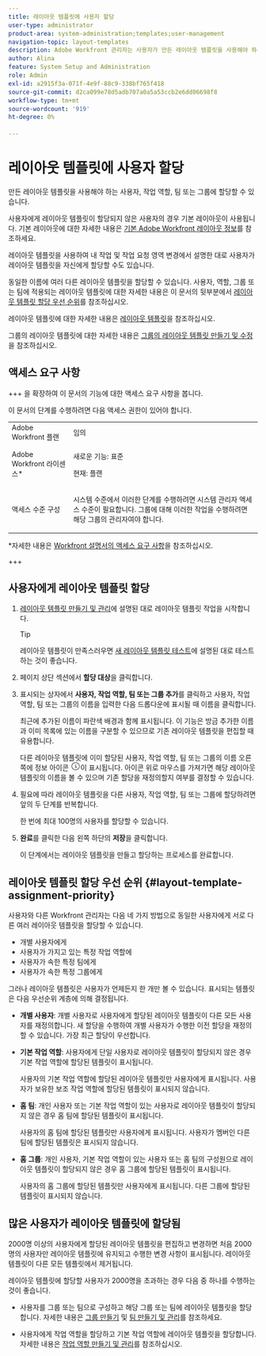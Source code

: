 ```yaml
---
title: 레이아웃 템플릿에 사용자 할당
user-type: administrator
product-area: system-administration;templates;user-management
navigation-topic: layout-templates
description: Adobe Workfront 관리자는 사용자가 만든 레이아웃 템플릿을 사용해야 하는 사용자, 작업 역할, 팀 또는 그룹에 할당할 수 있습니다.
author: Alina
feature: System Setup and Administration
role: Admin
exl-id: a2915f3a-071f-4e9f-88c9-338bf765f418
source-git-commit: d2ca099e78d5adb707a0a5a53ccb2e6dd06698f8
workflow-type: tm+mt
source-wordcount: '919'
ht-degree: 0%

---
```


# 레이아웃 템플릿에 사용자 할당

만든 레이아웃 템플릿을 사용해야 하는 사용자, 작업 역할, 팀 또는 그룹에 할당할 수 있습니다.

사용자에게 레이아웃 템플릿이 할당되지 않은 사용자의 경우 기본 레이아웃이 사용됩니다. 기본 레이아웃에 대한 자세한 내용은 [기본 Adobe Workfront 레이아웃 정보](../../../administration-and-setup/customize-workfront/use-layout-templates/about-the-default-wf-layout.md)를 참조하세요.

레이아웃 템플릿을 사용하여 내 작업 및 작업 요청 영역 변경에서 설명한 대로 사용자가 레이아웃 템플릿을 자신에게 할당할 수도 있습니다.

동일한 이름에 여러 다른 레이아웃 템플릿을 할당할 수 있습니다. 사용자, 역할, 그룹 또는 팀에 적용되는 레이아웃 템플릿에 대한 자세한 내용은 이 문서의 뒷부분에서 [레이아웃 템플릿 할당 우선 순위](#layout-template-assignment-priority)를 참조하십시오.

레이아웃 템플릿에 대한 자세한 내용은 [레이아웃 템플릿](../../../administration-and-setup/customize-workfront/use-layout-templates/use-layout-templates-customize-ui.md)을 참조하십시오.

그룹의 레이아웃 템플릿에 대한 자세한 내용은 [그룹의 레이아웃 템플릿 만들기 및 수정](../../../administration-and-setup/manage-groups/work-with-group-objects/create-and-modify-a-groups-layout-templates.md)을 참조하십시오.

## 액세스 요구 사항

+++ 을 확장하여 이 문서의 기능에 대한 액세스 요구 사항을 봅니다.

이 문서의 단계를 수행하려면 다음 액세스 권한이 있어야 합니다.

<table style="table-layout:auto"> 
 <col> 
 <col> 
 <tbody> 
  <tr> 
   <td role="rowheader">Adobe Workfront 플랜</td> 
   <td>임의</td> 
  </tr> 
  <tr> 
   <td role="rowheader">Adobe Workfront 라이센스*</td> 
   <td><p>새로운 기능: 표준</p>
  <p> 현재: 플랜</p>
   </td> 
  </tr> 
  <tr> 
   <td role="rowheader">액세스 수준 구성</td> 
   <td> <p>시스템 수준에서 이러한 단계를 수행하려면 시스템 관리자 액세스 수준이 필요합니다.
그룹에 대해 이러한 작업을 수행하려면 해당 그룹의 관리자여야 합니다.</p> </td> 
  </tr> 
 </tbody> 
</table>

*자세한 내용은 [Workfront 설명서의 액세스 요구 사항](/help/quicksilver/administration-and-setup/add-users/access-levels-and-object-permissions/access-level-requirements-in-documentation.md)을 참조하십시오.

+++

## 사용자에게 레이아웃 템플릿 할당

1. [레이아웃 템플릿 만들기 및 관리](../../../administration-and-setup/customize-workfront/use-layout-templates/create-and-manage-layout-templates.md)에 설명된 대로 레이아웃 템플릿 작업을 시작합니다.

   >[!TIP]
   >
   >레이아웃 템플릿이 만족스러우면 [새 레이아웃 템플릿 테스트](../../../administration-and-setup/customize-workfront/use-layout-templates/test-a-layout-template.md)에 설명된 대로 테스트하는 것이 좋습니다.

1. 페이지 상단 섹션에서 **할당 대상**&#x200B;을 클릭합니다.
1. 표시되는 상자에서 **사용자, 작업 역할, 팀 또는 그룹 추가**&#x200B;를 클릭하고 사용자, 작업 역할, 팀 또는 그룹의 이름을 입력한 다음 드롭다운에 표시될 때 이름을 클릭합니다.

   최근에 추가된 이름이 파란색 배경과 함께 표시됩니다. 이 기능은 방금 추가한 이름과 이미 목록에 있는 이름을 구분할 수 있으므로 기존 레이아웃 템플릿을 편집할 때 유용합니다.

   다른 레이아웃 템플릿에 이미 할당된 사용자, 작업 역할, 팀 또는 그룹의 이름 오른쪽에 정보 아이콘 ![정보 아이콘](assets/info-icon.png)이 표시됩니다. 아이콘 위로 마우스를 가져가면 해당 레이아웃 템플릿의 이름을 볼 수 있으며 기존 할당을 재정의할지 여부를 결정할 수 있습니다.

1. 필요에 따라 레이아웃 템플릿을 다른 사용자, 작업 역할, 팀 또는 그룹에 할당하려면 앞의 두 단계를 반복합니다.

   한 번에 최대 100명의 사용자를 할당할 수 있습니다.

1. **완료**&#x200B;를 클릭한 다음 왼쪽 하단의 **저장**&#x200B;을 클릭합니다.

   이 단계에서는 레이아웃 템플릿을 만들고 할당하는 프로세스를 완료합니다.

## 레이아웃 템플릿 할당 우선 순위 {#layout-template-assignment-priority}

사용자와 다른 Workfront 관리자는 다음 네 가지 방법으로 동일한 사용자에게 서로 다른 여러 레이아웃 템플릿을 할당할 수 있습니다.

* 개별 사용자에게
* 사용자가 가지고 있는 특정 작업 역할에
* 사용자가 속한 특정 팀에게
* 사용자가 속한 특정 그룹에게

그러나 레이아웃 템플릿은 사용자가 언제든지 한 개만 볼 수 있습니다. 표시되는 템플릿은 다음 우선순위 계층에 의해 결정됩니다.

* **개별 사용자**: 개별 사용자로 사용자에게 할당된 레이아웃 템플릿이 다른 모든 사용자를 재정의합니다. 새 할당을 수행하여 개별 사용자가 수행한 이전 할당을 재정의할 수 있습니다. 가장 최근 할당이 우선합니다.
* **기본 작업 역할**: 사용자에게 단일 사용자로 레이아웃 템플릿이 할당되지 않은 경우 기본 작업 역할에 할당된 템플릿이 표시됩니다.

  사용자의 기본 작업 역할에 할당된 레이아웃 템플릿만 사용자에게 표시됩니다. 사용자가 보유한 보조 작업 역할에 할당된 템플릿이 표시되지 않습니다.

* **홈 팀**: 개인 사용자 또는 기본 작업 역할이 있는 사용자로 레이아웃 템플릿이 할당되지 않은 경우 홈 팀에 할당된 템플릿이 표시됩니다.

  사용자의 홈 팀에 할당된 템플릿만 사용자에게 표시됩니다. 사용자가 멤버인 다른 팀에 할당된 템플릿은 표시되지 않습니다.

* **홈 그룹**: 개인 사용자, 기본 작업 역할이 있는 사용자 또는 홈 팀의 구성원으로 레이아웃 템플릿이 할당되지 않은 경우 홈 그룹에 할당된 템플릿이 표시됩니다.

  사용자의 홈 그룹에 할당된 템플릿만 사용자에게 표시됩니다. 다른 그룹에 할당된 템플릿이 표시되지 않습니다.

## 많은 사용자가 레이아웃 템플릿에 할당됨

2000명 이상의 사용자에게 할당된 레이아웃 템플릿을 편집하고 변경하면 처음 2000명의 사용자만 레이아웃 템플릿에 유지되고 수행한 변경 사항이 표시됩니다. 레이아웃 템플릿이 다른 모든 템플릿에서 제거됩니다.

레이아웃 템플릿에 할당할 사용자가 2000명을 초과하는 경우 다음 중 하나를 수행하는 것이 좋습니다.

* 사용자를 그룹 또는 팀으로 구성하고 해당 그룹 또는 팀에 레이아웃 템플릿을 할당합니다. 자세한 내용은 [그룹 만들기](../../../administration-and-setup/manage-groups/create-and-manage-groups/create-a-group.md) 및 [팀 만들기 및 관리](../../../people-teams-and-groups/create-and-manage-teams/create-and-mange-teams.md)를 참조하세요.

* 사용자에게 작업 역할을 할당하고 기본 작업 역할에 레이아웃 템플릿을 할당합니다. 자세한 내용은 [작업 역할 만들기 및 관리](../../../administration-and-setup/set-up-workfront/organizational-setup/create-manage-job-roles.md)를 참조하십시오.
